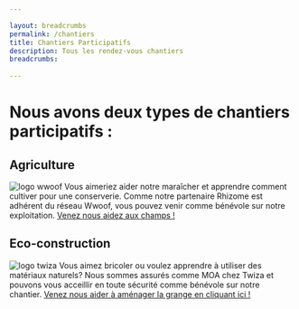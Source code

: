 ```yaml
---

layout: breadcrumbs
permalink: /chantiers
title: Chantiers Participatifs
description: Tous les rendez-vous chantiers
breadcrumbs:
  
---
```



# Nous avons deux types de chantiers participatifs :


## Agriculture

![logo wwoof](https://damienchivialle.github.io/bocautheque/assets/img/WWOOF-orne-conserverie.jpg)
Vous aimeriez aider notre maraîcher et apprendre comment cultiver pour une conserverie. Comme notre partenaire Rhizome est adhérent du réseau Wwoof, vous pouvez venir comme bénévole sur notre exploitation. 
[Venez nous aidez aux champs !](https://wwoof.fr/fr/)

## Eco-construction

![logo twiza](https://damienchivialle.github.io/bocautheque/assets/img/twiza-chantier-participatif-ecoconstruction-orne.png)
Vous aimez bricoler ou voulez apprendre à utiliser des matériaux naturels? Nous sommes assurés comme MOA chez Twiza et pouvons vous acceillir en toute sécurité comme bénévole sur notre chantier.
[Venez nous aider à aménager la grange en cliquant ici !](https://fr.twiza.org/)
